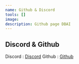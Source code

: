 ```yaml
---
name: Github & Discord
tools: []
image:
description: Github page DBAI
---
```


## Discord & Github

Discord : [Discord](https://dbai.team/discord)
Github : [Github](https://github.com/armarchindo)